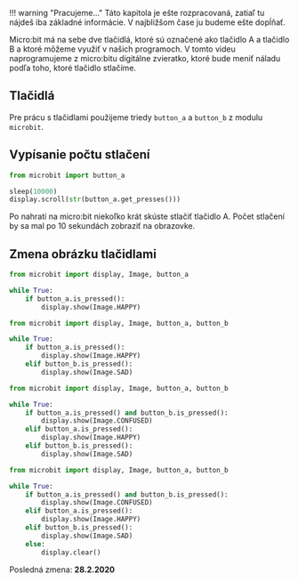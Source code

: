 !!! warning "Pracujeme..."
    Táto kapitola je ešte rozpracovaná, zatiaľ tu nájdeš iba základné informácie. V najbližšom čase ju budeme ešte dopĺňať.

Micro:bit má na sebe dve tlačidlá, ktoré sú označené ako tlačidlo A a tlačidlo B a ktoré môžeme využiť v našich programoch. V tomto videu naprogramujeme z micro:bitu digitálne zvieratko, ktoré bude meniť náladu podľa toho, ktoré tlačidlo stlačíme.

## Tlačidlá
Pre prácu s tlačidlami použijeme triedy ``button_a`` a ``button_b`` z modulu ``microbit``.


## Vypísanie počtu stlačení

```python
from microbit import button_a

sleep(10000)
display.scroll(str(button_a.get_presses()))
```

Po nahratí na micro:bit niekoľko krát skúste stlačiť tlačidlo A. Počet stlačení by sa mal po 10 sekundách zobraziť na obrazovke.

## Zmena obrázku tlačidlami

```python
from microbit import display, Image, button_a

while True:
    if button_a.is_pressed():
        display.show(Image.HAPPY)
```

```python
from microbit import display, Image, button_a, button_b

while True:
    if button_a.is_pressed():
        display.show(Image.HAPPY)
    elif button_b.is_pressed():
    	display.show(Image.SAD)
```

```python
from microbit import display, Image, button_a, button_b

while True:
	if button_a.is_pressed() and button_b.is_pressed():
		display.show(Image.CONFUSED)
    elif button_a.is_pressed():
        display.show(Image.HAPPY)
    elif button_b.is_pressed():
    	display.show(Image.SAD)

```

```python
from microbit import display, Image, button_a, button_b

while True:
	if button_a.is_pressed() and button_b.is_pressed():
		display.show(Image.CONFUSED)
    elif button_a.is_pressed():
        display.show(Image.HAPPY)
    elif button_b.is_pressed():
    	display.show(Image.SAD)
    else:
    	display.clear()

```

Posledná zmena: **28.2.2020**